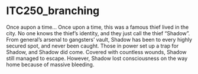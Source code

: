 # ITC250_branching

Once aupon a time...
Once upon a time, this was a famous thief lived in the city. No one knows the thief’s identity, and they just call the thief “Shadow”. From general’s arsenal to gangsters’ vault, Shadow has been to every highly secured spot, and never been caught.
Those in power set up a trap for Shadow, and Shadow did come. Covered with countless wounds, Shadow still managed to escape. However, Shadow lost consciousness on the way home because of massive bleeding.

